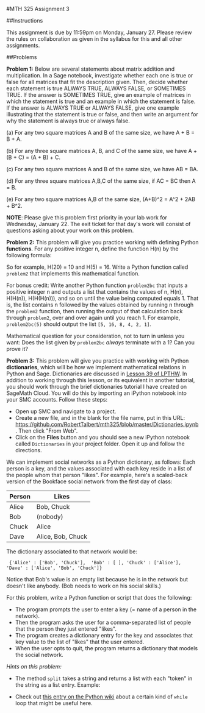 #MTH 325 Assignment 3

##Instructions

This assignment is due by 11:59pm on Monday, January 27. Please review the rules on collaboration as given in the syllabus for this and all other assignments. 

##Problems

**Problem 1:** Below are several statements about matrix addition and multiplication. In a Sage notebook, investigate whether each one is true or false for all matrices that fit the description given. Then, decide whether each statement is true ALWAYS TRUE, ALWAYS FALSE, or SOMETIMES TRUE. If the answer is SOMETIMES TRUE, give an example of matrices in which the statement is true and an example in which the statement is false. If the answer is ALWAYS TRUE or ALWAYS FALSE, give one example illustrating that the statement is true or false, and then write an argument for why the statement is always true or always false. 

(a) For any two square matrices A and B of the same size, we have A + B = B + A. 

(b) For any three square matrices A, B, and C of the same size, we have A + (B + C) = (A + B) + C.   

(c) For any two square matrices A and B of the same size, we have AB = BA. 

(d) For any three square matrices A,B,C of the same size, if AC = BC then A = B. 

(e) For any two square matrices A,B of the same size, (A+B)^2 = A^2 + 2AB + B^2. 

**NOTE**: Please give this problem first priority in your lab work for Wednesday, January 22. The exit ticket for that day's work will consist of questions asking about your work on this problem. 


**Problem 2:** This problem will give you practice working with defining Python **functions**. For any positive integer n, define the function H(n) by the following formula: 


So for example, H(20) = 10 and H(5) = 16. Write a Python function called `problem2` that implements this mathematical function. 

For bonus credit: Write another Python function `problem2bc` that inputs a positive integer n and outputs a list that contains the values of n, H(n), H(H(n)), H(H(H(n))), and so on until the value being computed equals 1. That is, the list contains n followed by the values obtained by running n through the `problem2` function, then running the output of that calculation back through `problem2`, over and over again until you reach 1. For example, `problem2bc(5)` should output the list `[5, 16, 8, 4, 2, 1]`. 

Mathematical question for your consideration, not to turn in unless you want: Does the list given by `problem2bc` *always* terminate with a 1? Can you prove it? 

**Problem 3:** This problem will give you practice with working with Python **dictionaries**, which will be how we implement mathematical relations in Python and Sage. Dictionaries are discussed in [Lesson 39 of LPTHW](http://learnpythonthehardway.org/book/ex39.html). In addition to working through this lesson, or its equivalent in another tutorial, you should work through the brief dictionaries tutorial I have created on SageMath Cloud. You will do this by importing an iPython notebook into your SMC accounts. Follow these steps: 

+ Open up SMC and navigate to a project. 
+ Create a new file, and in the blank for the file name, put in this URL: https://github.com/RobertTalbert/mth325/blob/master/Dictionaries.ipynb . Then click "From Web". 
+ Click on the **Files** button and you should see a new iPython notebook called `Dictionaries` in your project folder. Open it up and follow the directions. 

We can implement social networks as a Python dictionary, as follows: Each person is a key, and the values associated with each key reside in a list of the people whom that person "likes". For example, here's a scaled-back version of the Bookface social network from the first day of class: 

| Person | Likes  | 
| ------ | ------ | 
| Alice  |  Bob, Chuck | 
| Bob    |  (nobody)   |
| Chuck  |  Alice      |
| Dave   |  Alice, Bob, Chuck | 

The dictionary associated to that network would be: 

` {'Alice' : ['Bob', 'Chuck'],  'Bob' : [ ], 'Chuck' : ['Alice'], 'Dave' : ['Alice', 'Bob', 'Chuck']}`

Notice that Bob's value is an empty list because he is in the network but doesn't like anybody. (Bob needs to work on his social skills.)

For this problem, write a Python function or script that does the following: 

+ The program prompts the user to enter a key (= name of a person in the network). 
+ Then the program asks the user for a comma-separated list of people that the person they just entered "likes". 
+ The program creates a dictionary entry for the key and associates that key value to the list of "likes" that the user entered. 
+ When the user opts to quit, the program returns a dictionary that models the social network. 

*Hints on this problem:*

+ The method `split` takes a string and returns a list with each "token" in the string as a list entry. Example: 




+ Check out [this entry on the Python wiki](https://wiki.python.org/moin/WhileLoop) about a certain kind of `while` loop that might be useful here. 
